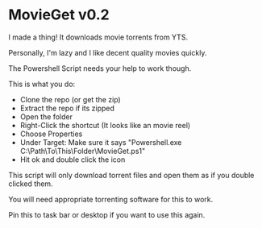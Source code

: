 # MovieGet v0.2

I made a thing! It downloads movie torrents from YTS. 

Personally, I'm lazy and I like decent quality movies quickly.

The Powershell Script needs your help to work though.

This is what you do:
* Clone the repo (or get the zip)
* Extract the repo if its zipped
* Open the folder
* Right-Click the shortcut (It looks like an movie reel)
* Choose Properties
* Under Target: Make sure it says "Powershell.exe C:\Path\To\This\Folder\MovieGet.ps1"
* Hit ok and double click the icon

This script will only download torrent files and open them as if you double clicked them. 

You will need appropriate torrenting software for this to work.

Pin this to task bar or desktop if you want to use this again.
